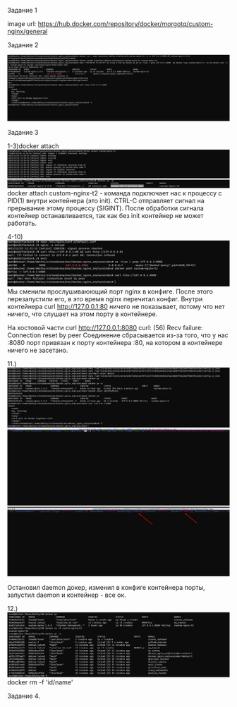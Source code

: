 Задание 1

image url: https://hub.docker.com/repository/docker/morgotq/custom-nginx/general

Задание 2

![img.png](img.png)

Задание 3

1-3)docker attach 
![img_1.png](img_1.png)
![img_2.png](img_2.png)
docker attach custom-nginx-t2 - команда подключает нас к процессу с PID(1) внутри контейнера (это init). CTRL-C отправляет сигнал на прерывание этому процессу (SIGINT). После обработки сигнала контейнер останавливается, так как без init контейнер не может работать.

4-10)
![img_3.png](img_3.png)
Мы сменили прослушиваюющий порт nginx в конфиге. После этого перезапустили его, в это время nginx перечитал конфиг.
Внутри контейнера curl http://127.0.0.1:80 ничего не показывает, потому что нет ничего, что слушает на этом порту в контейнере.

На хостовой части curl http://127.0.0.1:8080
curl: (56) Recv failure: Connection reset by peer
Соединение сбрасывается из-за того, что у нас :8080 порт привязан к порту контейнера :80, на котором в контейнере ничего не засетано.

11.)
![img_4.png](img_4.png)
![img_5.png](img_5.png)
![img_6.png](img_6.png)

Остановил daemon докер, изменил в конфиге контейнера порты, запустил daemon и контейнер - все ок.

12.)
![img_7.png](img_7.png)
docker rm -f 'id/name'

Задание 4.

